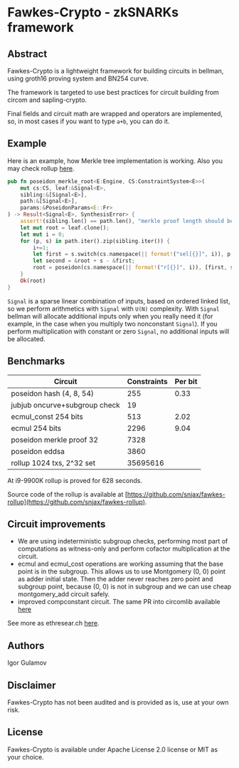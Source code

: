 # Fawkes-Crypto - zkSNARKs framework


## Abstract

Fawkes-Crypto is a lightweight framework for building circuits in bellman, using groth16 proving system and BN254 curve.

The framework is targeted to use best practices for circuit building from circom and sapling-crypto. 

Final fields and circuit math are wrapped and operators are implemented, so, in most cases if you want to type `a+b`, you can do it.

## Example

Here is an example, how Merkle tree implementation is working.
Also you may check rollup [here](https://github.com/snjax/fawkes-rollup).

```rust
pub fn poseidon_merkle_root<E:Engine, CS:ConstraintSystem<E>>(
    mut cs:CS, leaf:&Signal<E>, 
    sibling:&[Signal<E>], 
    path:&[Signal<E>], 
    params:&PoseidonParams<E::Fr>
) -> Result<Signal<E>, SynthesisError> {
    assert!(sibling.len() == path.len(), "merkle proof length should be the same");
    let mut root = leaf.clone();
    let mut i = 0;
    for (p, s) in path.iter().zip(sibling.iter()) {
        i+=1;
        let first = s.switch(cs.namespace(|| format!("sel[{}]", i)), p, &root)?; 
        let second = &root + s - &first;
        root = poseidon(cs.namespace(|| format!("r[{}]", i)), [first, second].as_ref(), params)?;
    }
    Ok(root)
}

```

`Signal` is a sparse linear combination of inputs, based on ordered linked list, so we perform arithmetics with `Signal` with `U(N)` complexity. With `Signal` bellman will allocate additional inputs only when you really need it (for example, in the case when you multiply two nonconstant `Signal`). If you perform multiplication with constant or zero `Signal`, no additional inputs will be allocated.

## Benchmarks

| Circuit | Constraints | Per bit | 
| - | - | - |
| poseidon hash (4, 8, 54) | 255 | 0.33 |
| jubjub oncurve+subgroup check | 19 | |
| ecmul_const 254 bits | 513 | 2.02 |
| ecmul 254 bits | 2296 | 9.04 |
| poseidon merkle proof 32| 7328 | |
| poseidon eddsa | 3860 | |
| rollup 1024 txs, 2^32 set | 35695616 |

At i9-9900K rollup is proved for 628 seconds. 

Source code of the rollup is available at [https://github.com/snjax/fawkes-rollup](https://github.com/snjax/fawkes-rollup).

## Circuit improvements

* We are using indeterministic subgroup checks, performing most part of computations as witness-only and perform cofactor multiplication at the circuit.
* ecmul and ecmul_cost operations are working assuming that the base point is in the subgroup. This allows us to use Montgomery (0, 0) point as adder initial state. Then the adder never reaches zero point and subgroup point, because (0, 0) is not in subgroup and we can use cheap montgomery_add circuit safely.
* improved compconstant circuit. The same PR into circomlib available [here](https://github.com/iden3/circomlib/pull/40)

See more as ethresear.ch [here](https://ethresear.ch/t/fawkes-crypto-zksnarks-framework-from-zeropool/7201).

## Authors

Igor Gulamov

## Disclaimer

Fawkes-Crypto has not been audited and is provided as is, use at your own risk.

## License

Fawkes-Crypto is available under Apache License 2.0 license or MIT as your choice.

